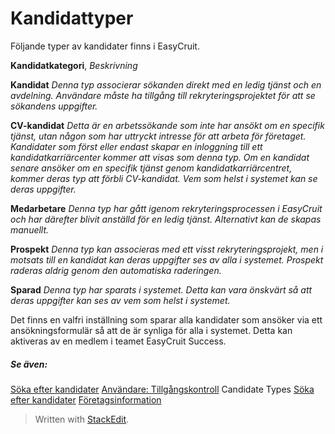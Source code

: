 # Kandidattyper

Följande typer av kandidater finns i EasyCruit.

**Kandidatkategori**, *Beskrivning*

**Kandidat**
*Denna typ associerar sökanden direkt med en ledig tjänst och en avdelning. Användare måste ha tillgång till rekryteringsprojektet för att se sökandens uppgifter.*

**CV-kandidat**
*Detta är en arbetssökande som inte har ansökt om en specifik tjänst, utan någon som har uttryckt intresse för att arbeta för företaget. Kandidater som först eller endast skapar en inloggning till ett kandidatkarriärcenter kommer att visas som denna typ. Om en kandidat senare ansöker om en specifik tjänst genom kandidatkarriärcentret, kommer deras typ att förbli CV-kandidat. Vem som helst i systemet kan se deras uppgifter.*

**Medarbetare**
*Denna typ har gått igenom rekryteringsprocessen i EasyCruit och har därefter blivit anställd för en ledig tjänst. Alternativt kan de skapas manuellt.*

**Prospekt**
*Denna typ kan associeras med ett visst rekryteringsprojekt, men i motsats till en kandidat kan deras uppgifter ses av alla i systemet. Prospekt raderas aldrig genom den automatiska raderingen.*

**Sparad**
*Denna typ har sparats i systemet. Detta kan vara önskvärt så att deras uppgifter kan ses av vem som helst i systemet.*

Det finns en valfri inställning som sparar alla kandidater som ansöker via ett ansökningsformulär så att de är synliga för alla i systemet. Detta kan aktiveras av en medlem i teamet EasyCruit Success.

##### Se även:

[Söka efter kandidater](searching_for_candidates.htm)
[Användare: Tillgångskontroll](users_access_controls.htm)
Candidate Types
[Söka efter kandidater](searching_for_candidates.htm)
[Företagsinformation](company_information.htm)

> Written with [StackEdit](https://stackedit.io/).
<!--stackedit_data:
eyJoaXN0b3J5IjpbLTEzMjM3NjMwODRdfQ==
-->